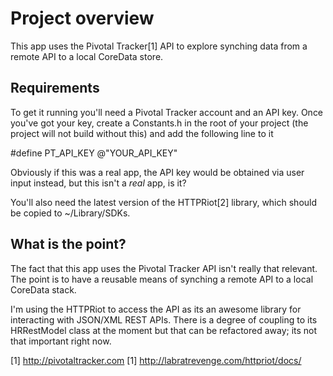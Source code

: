 # Project overview
This app uses the Pivotal Tracker[1] API to explore synching data from a remote API
to a local CoreData store.

## Requirements
To get it running you'll need a Pivotal Tracker account and an API key. Once you've
got your key, create a Constants.h in the root of your project (the project will not
build without this) and add the following line to it

  #define PT_API_KEY @"YOUR_API_KEY"

Obviously if this was a real app, the API key would be obtained via user input instead,
but this isn't a *real* app, is it?

You'll also need the latest version of the HTTPRiot[2] library, which should be copied
to ~/Library/SDKs.

## What is the point?

The fact that this app uses the Pivotal Tracker API isn't really that relevant. The
point is to have a reusable means of synching a remote API to a local CoreData stack.

I'm using the HTTPRiot to access the API as its an awesome library for interacting with
JSON/XML REST APIs. There is a degree of coupling to its HRRestModel class at the moment
but that can be refactored away; its not that important right now.

[1] http://pivotaltracker.com
[1] http://labratrevenge.com/httpriot/docs/